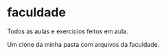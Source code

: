 # faculdade
Todos as aulas e exercícios feitos em aula.

Um clone da minha pasta com arquivos da faculdade.

